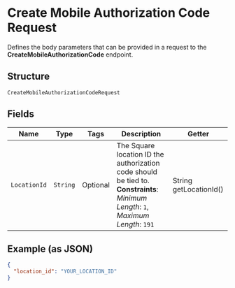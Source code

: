 
# Create Mobile Authorization Code Request

Defines the body parameters that can be provided in a request to the
__CreateMobileAuthorizationCode__ endpoint.

## Structure

`CreateMobileAuthorizationCodeRequest`

## Fields

| Name | Type | Tags | Description | Getter |
|  --- | --- | --- | --- | --- |
| `LocationId` | `String` | Optional | The Square location ID the authorization code should be tied to.<br>**Constraints**: *Minimum Length*: `1`, *Maximum Length*: `191` | String getLocationId() |

## Example (as JSON)

```json
{
  "location_id": "YOUR_LOCATION_ID"
}
```

